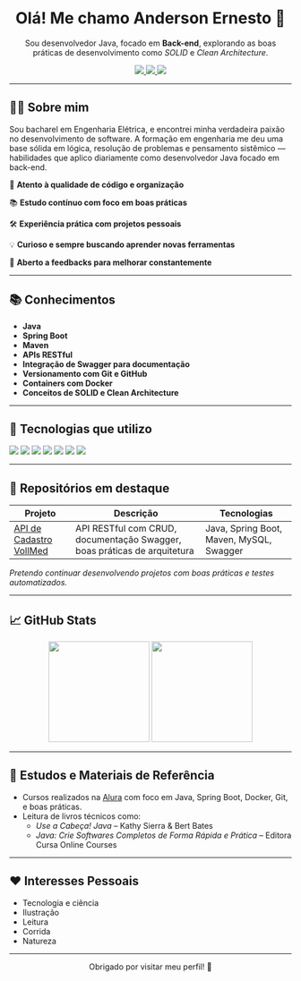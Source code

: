 <h1 align="center">Olá! Me chamo Anderson Ernesto 👋</h1>

<p align="center">
  Sou desenvolvedor Java, focado em <strong>Back-end</strong>, explorando as boas práticas de desenvolvimento como <em>SOLID</em> e <em>Clean Architecture</em>.
</p>

<p align="center">
  <a href="https://www.linkedin.com/in/anderson-ernesto/" target="_blank">
    <img src="https://img.shields.io/badge/LinkedIn-0077B5?style=for-the-badge&logo=linkedin&logoColor=white" />
  </a>
  <a href="mailto:ernesto.franzee@gmail.com" target="_blank">
    <img src="https://img.shields.io/badge/E--mail-D14836?style=for-the-badge&logo=gmail&logoColor=white" />
  </a>
  <a href="https://github.com/franze-ernesto" target="_blank">
    <img src="https://img.shields.io/badge/GitHub-100000?style=for-the-badge&logo=github&logoColor=white" />
  </a>
</p>

---

## 🧑‍💻 Sobre mim

Sou bacharel em Engenharia Elétrica, e encontrei minha verdadeira paixão no desenvolvimento de software. A formação em engenharia me deu uma base sólida em lógica, resolução de problemas e pensamento sistêmico — habilidades que aplico diariamente como desenvolvedor Java focado em back-end.

🧩 **Atento à qualidade de código e organização**  

📚 **Estudo contínuo com foco em boas práticas**  

🛠️ **Experiência prática com projetos pessoais**

💡 **Curioso e sempre buscando aprender novas ferramentas**

🤝 **Aberto a feedbacks para melhorar constantemente**

---

## 📚 Conhecimentos

- **Java**
- **Spring Boot**
- **Maven**
- **APIs RESTful**
- **Integração de Swagger para documentação**
- **Versionamento com Git e GitHub**
- **Containers com Docker**
- **Conceitos de SOLID e Clean Architecture**
  

---

## 🚀 Tecnologias que utilizo

<div style="display=inline-block">
  <img src="https://img.shields.io/badge/Java-ED8B00?style=for-the-badge&logo=openjdk&logoColor=white"/>
  <img src="https://img.shields.io/badge/Spring_Boot-6DB33F?style=for-the-badge&logo=springboot&logoColor=white"/>
  <img src="https://img.shields.io/badge/Maven-C71A36?style=for-the-badge&logo=apachemaven&logoColor=white"/>
  <img src="https://img.shields.io/badge/MySQL-4479A1?style=for-the-badge&logo=mysql&logoColor=white"/>
  <img src="https://img.shields.io/badge/Docker-2496ED?style=for-the-badge&logo=docker&logoColor=white"/>
  <img src="https://img.shields.io/badge/Git-F05032?style=for-the-badge&logo=git&logoColor=white"/>
  <img src="https://img.shields.io/badge/GitHub-000000?style=for-the-badge&logo=github&logoColor=white"/>
</div>

---

## 📂 Repositórios em destaque

| Projeto | Descrição | Tecnologias |
|--------|-----------|-------------|
| [API de Cadastro VollMed](https://github.com/franze-ernesto/vollmed) | API RESTful com CRUD, documentação Swagger, boas práticas de arquitetura | Java, Spring Boot, Maven, MySQL, Swagger |


*Pretendo continuar desenvolvendo projetos com boas práticas e testes automatizados.*

---

## 📈 GitHub Stats

<div align="center">
  <img height="180em" src="https://github-readme-stats.vercel.app/api/top-langs/?username=franze-ernesto&layout=compact&langs_count=7&theme=dracula"/>
  <img height="180em" src="https://github-readme-stats.vercel.app/api?username=franze-ernesto&show_icons=true&theme=dracula&include_all_commits=true&count_private=true"/>
</div>

---

## 📘 Estudos e Materiais de Referência

- Cursos realizados na [Alura](https://www.alura.com.br) com foco em Java, Spring Boot, Docker, Git, e boas práticas.
- Leitura de livros técnicos como:
  - *Use a Cabeça! Java* – Kathy Sierra & Bert Bates
  - *Java: Crie Softwares Completos de Forma Rápida e Prática* – Editora Cursa Online Courses
---

## ❤️ Interesses Pessoais

- Tecnologia e ciência
- Ilustração
- Leitura
- Corrida
- Natureza

---

<p align="center">Obrigado por visitar meu perfil! 🚀</p>
